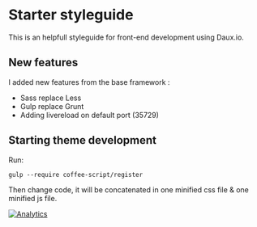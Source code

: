 # Starter styleguide

This is an helpfull styleguide for front-end development using Daux.io.

## New features

I added new features from the base framework :

- Sass replace Less
- Gulp replace Grunt
- Adding livereload on default port (35729)


## Starting theme development

Run:

	gulp --require coffee-script/register
	
Then change code, it will be concatenated in one minified css file & one minified js file.

[![Analytics](https://ga-beacon.appspot.com/UA-59640055-1/Starter-styleguide/readme)](https://github.com/igrigorik/ga-beacon)

